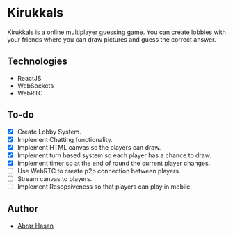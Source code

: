# Kirukkals

Kirukkals is a online multiplayer guessing game. You can create lobbies with your friends where you can draw pictures and guess the correct answer.

## Technologies

-   ReactJS
-   WebSockets
-   WebRTC

## To-do

-   [x] Create Lobby System.
-   [x] Implement Chatting functionality.
-   [x] Implement HTML canvas so the players can draw.
-   [x] Implement turn based system so each player has a chance to draw.
-   [x] Implement timer so at the end of round the current player changes.
-   [ ] Use WebRTC to create p2p connection between players.
-   [ ] Stream canvas to players.
-   [ ] Implement Resopsiveness so that players can play in mobile.

## Author

-   [Abrar Hasan](https://github.com/Abrar0204)
